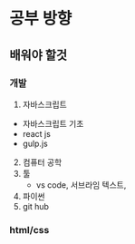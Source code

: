# 공부 방향



## 배워야 할것
### 개발
1. 자바스크립트
 - 자바스크립트 기초
 - react js
 - gulp.js
2. 컴퓨터 공학
3. 툴
   - vs code, 서브라임 텍스트, 
4. 파이썬
5. git hub

### html/css
